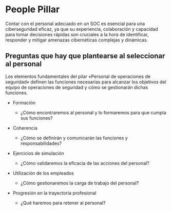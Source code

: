 # People Pillar

Contar con el personal adecuado en un SOC es esencial para una ciberseguridad eficaz, ya que su experiencia, colaboración y capacidad para tomar decisiones rápidas son cruciales a la hora de identificar, responder y mitigar amenazas cibernéticas complejas y dinámicas.

## Preguntas que hay que plantearse al seleccionar al personal
Los elementos fundamentales del pilar «Personal de operaciones de seguridad» definen las funciones necesarias para alcanzar los objetivos del equipo de operaciones de seguridad y cómo se gestionarán dichas funciones.

* Formación
    * ¿Cómo encontraremos al personal y lo formaremos para que cumpla sus funciones?

* Coherencia
    * ¿Cómo se definirán y comunicarán las funciones y responsabilidades?

* Ejercicios de simulación
    * ¿Cómo validaremos la eficacia de las acciones del personal?

* Utilización de los empleados
    * ¿Cómo gestionaremos la carga de trabajo del personal?

* Progresión en la trayectoria profesional
    * ¿Qué haremos para retener al personal?
 
